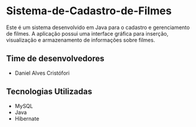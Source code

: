# Sistema-de-Cadastro-de-Filmes

Este é um sistema desenvolvido em Java para o cadastro e gerenciamento de filmes. A aplicação possui uma interface gráfica para inserção, 
visualização e armazenamento de informações sobre filmes.


## Time de desenvolvedores

* Daniel Alves Cristófori

## Tecnologias Utilizadas

* MySQL
* Java 
* Hibernate
